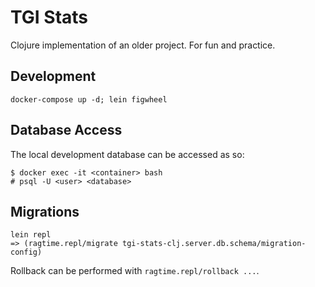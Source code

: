 # TGI Stats

Clojure implementation of an older project. For fun and practice.

## Development

```
docker-compose up -d; lein figwheel
```

## Database Access

The local development database can be accessed as so:

```
$ docker exec -it <container> bash
# psql -U <user> <database>
```

## Migrations

```
lein repl
=> (ragtime.repl/migrate tgi-stats-clj.server.db.schema/migration-config)
```

Rollback can be performed with `ragtime.repl/rollback ...`.
